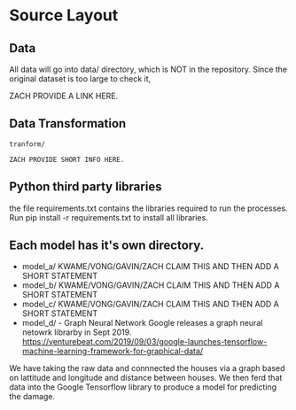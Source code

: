 # Source Layout

## Data
All data will go into data/ directory, which is NOT in the repository. 
Since the original dataset is too large to check it, 


ZACH PROVIDE A LINK HERE.

## Data Transformation
    tranform/
    
    ZACH PROVIDE SHORT INFO HERE.

## Python third party libraries
the file requirements.txt contains the libraries required to run the processes.
Run pip install -r requirements.txt to install all libraries.

## Each model has it's own directory.
  - model_a/
            KWAME/VONG/GAVIN/ZACH CLAIM THIS AND THEN ADD A SHORT STATEMENT
  - model_b/
            KWAME/VONG/GAVIN/ZACH CLAIM THIS AND THEN ADD A SHORT STATEMENT
  - model_c/
            KWAME/VONG/GAVIN/ZACH CLAIM THIS AND THEN ADD A SHORT STATEMENT
  - model_d/
        - Graph Neural Network
            Google releases a graph neural netowrk librarby in Sept 2019.
            https://venturebeat.com/2019/09/03/google-launches-tensorflow-machine-learning-framework-for-graphical-data/
 
<p>We have taking the raw data and connnected the houses via 
               a graph based on lattitude and longitude and distance between houses.  
               We then ferd that data into the Google Tensorflow library to produce a 
               model for predicting the damage.</P

